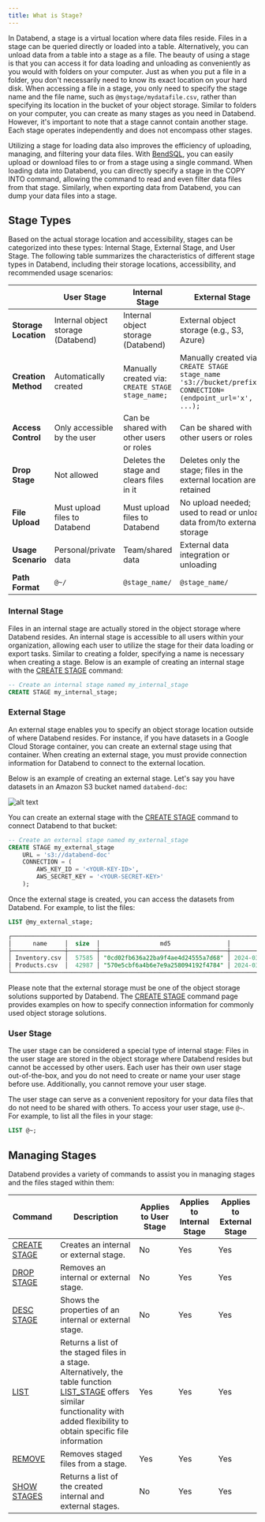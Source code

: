 ```yaml
---
title: What is Stage?
---
```


In Databend, a stage is a virtual location where data files reside. Files in a stage can be queried directly or loaded into a table. Alternatively, you can unload data from a table into a stage as a file. The beauty of using a stage is that you can access it for data loading and unloading as conveniently as you would with folders on your computer. Just as when you put a file in a folder, you don't necessarily need to know its exact location on your hard disk. When accessing a file in a stage, you only need to specify the stage name and the file name, such as `@mystage/mydatafile.csv`, rather than specifying its location in the bucket of your object storage. Similar to folders on your computer, you can create as many stages as you need in Databend. However, it's important to note that a stage cannot contain another stage. Each stage operates independently and does not encompass other stages.

Utilizing a stage for loading data also improves the efficiency of uploading, managing, and filtering your data files. With [BendSQL](../../30-sql-clients/00-bendsql/index.md), you can easily upload or download files to or from a stage using a single command. When loading data into Databend, you can directly specify a stage in the COPY INTO command, allowing the command to read and even filter data files from that stage. Similarly, when exporting data from Databend, you can dump your data files into a stage.

## Stage Types

Based on the actual storage location and accessibility, stages can be categorized into these types: Internal Stage, External Stage, and User Stage. The following table summarizes the characteristics of different stage types in Databend, including their storage locations, accessibility, and recommended usage scenarios:

|                      | User Stage                         | Internal Stage                                   | External Stage                                                                                                |
|----------------------|------------------------------------|--------------------------------------------------|---------------------------------------------------------------------------------------------------------------|
| **Storage Location** | Internal object storage (Databend) | Internal object storage (Databend)               | External object storage (e.g., S3, Azure)                                                                     |
| **Creation Method**  | Automatically created              | Manually created via: `CREATE STAGE stage_name;` | Manually created via: `CREATE STAGE stage_name` `'s3://bucket/prefix/'` `CONNECTION=(endpoint_url='x', ...);` |
| **Access Control**   | Only accessible by the user        | Can be shared with other users or roles          | Can be shared with other users or roles                                                                       |
| **Drop Stage**       | Not allowed                        | Deletes the stage and clears files in it         | Deletes only the stage; files in the external location are retained                                           |
| **File Upload**      | Must upload files to Databend      | Must upload files to Databend                    | No upload needed; used to read or unload data from/to external storage                                        |
| **Usage Scenario**   | Personal/private data              | Team/shared data                                 | External data integration or unloading                                                                        |
| **Path Format**      | `@~/`                              | `@stage_name/`                                   | `@stage_name/`                                                                                                |
### Internal Stage

Files in an internal stage are actually stored in the object storage where Databend resides. An internal stage is accessible to all users within your organization, allowing each user to utilize the stage for their data loading or export tasks. Similar to creating a folder, specifying a name is necessary when creating a stage. Below is an example of creating an internal stage with the [CREATE STAGE](/sql/sql-commands/ddl/stage/ddl-create-stage) command:

```sql
-- Create an internal stage named my_internal_stage
CREATE STAGE my_internal_stage;
```

### External Stage

An external stage enables you to specify an object storage location outside of where Databend resides. For instance, if you have datasets in a Google Cloud Storage container, you can create an external stage using that container. When creating an external stage, you must provide connection information for Databend to connect to the external location.

Below is an example of creating an external stage. Let's say you have datasets in an Amazon S3 bucket named `databend-doc`:

![alt text](/img/guides/external-stage.png)

You can create an external stage with the [CREATE STAGE](/sql/sql-commands/ddl/stage/ddl-create-stage) command to connect Databend to that bucket:

```sql
-- Create an external stage named my_external_stage
CREATE STAGE my_external_stage
    URL = 's3://databend-doc'
    CONNECTION = (
        AWS_KEY_ID = '<YOUR-KEY-ID>',
        AWS_SECRET_KEY = '<YOUR-SECRET-KEY>'
    );
```

Once the external stage is created, you can access the datasets from Databend. For example, to list the files:

```sql
LIST @my_external_stage;

┌────────────────────────────────────────────────────────────────────────────────────────────────────────────────┐
│      name     │  size  │                 md5                │         last_modified         │      creator     │
├───────────────┼────────┼────────────────────────────────────┼───────────────────────────────┼──────────────────┤
│ Inventory.csv │  57585 │ "0cd02fb636a22ba9f4ae4d24555a7d68" │ 2024-03-17 21:22:38.000 +0000 │ NULL             │
│ Products.csv  │  42987 │ "570e5cbf6a4b6e7e9a258094192f4784" │ 2024-03-17 21:22:38.000 +0000 │ NULL             │
└────────────────────────────────────────────────────────────────────────────────────────────────────────────────┘
```

Please note that the external storage must be one of the object storage solutions supported by Databend. The [CREATE STAGE](/sql/sql-commands/ddl/stage/ddl-create-stage) command page provides examples on how to specify connection information for commonly used object storage solutions.

### User Stage

The user stage can be considered a special type of internal stage: Files in the user stage are stored in the object storage where Databend resides but cannot be accessed by other users. Each user has their own user stage out-of-the-box, and you do not need to create or name your user stage before use. Additionally, you cannot remove your user stage.

The user stage can serve as a convenient repository for your data files that do not need to be shared with others. To access your user stage, use `@~`. For example, to list all the files in your stage:

```sql
LIST @~;
```

## Managing Stages

Databend provides a variety of commands to assist you in managing stages and the files staged within them:

| Command                                                      | Description                                                                                                                                                                                                                          | Applies to User Stage | Applies to Internal Stage | Applies to External Stage |
| ------------------------------------------------------------ | ------------------------------------------------------------------------------------------------------------------------------------------------------------------------------------------------------------------------------------ | --------------------- | ------------------------- | ------------------------- |
| [CREATE STAGE](/sql/sql-commands/ddl/stage/ddl-create-stage) | Creates an internal or external stage.                                                                                                                                                                                               | No                    | Yes                       | Yes                       |
| [DROP STAGE](/sql/sql-commands/ddl/stage/ddl-drop-stage)     | Removes an internal or external stage.                                                                                                                                                                                               | No                    | Yes                       | Yes                       |
| [DESC STAGE](/sql/sql-commands/ddl/stage/ddl-desc-stage)     | Shows the properties of an internal or external stage.                                                                                                                                                                               | No                    | Yes                       | Yes                       |
| [LIST](/sql/sql-commands/ddl/stage/ddl-list-stage)           | Returns a list of the staged files in a stage. Alternatively, the table function [LIST_STAGE](/sql/sql-functions/table-functions/list-stage) offers similar functionality with added flexibility to obtain specific file information | Yes                   | Yes                       | Yes                       |
| [REMOVE](/sql/sql-commands/ddl/stage/ddl-remove-stage)       | Removes staged files from a stage.                                                                                                                                                                                                   | Yes                   | Yes                       | Yes                       |
| [SHOW STAGES](/sql/sql-commands/ddl/stage/ddl-show-stages)   | Returns a list of the created internal and external stages.                                                                                                                                                                          | No                    | Yes                       | Yes                       |
